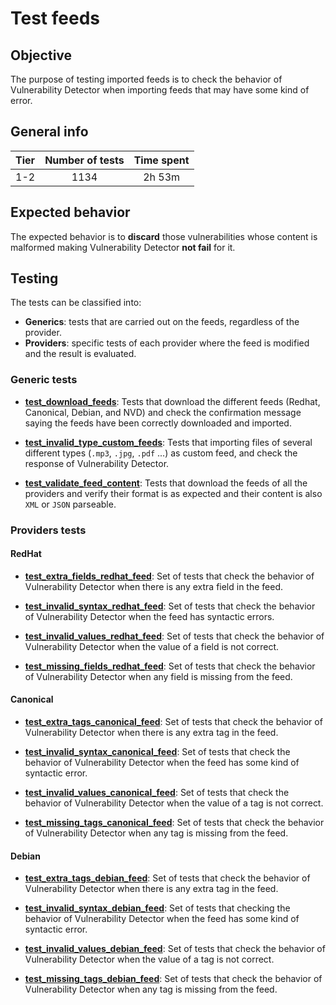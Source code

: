 # Test feeds

## Objective

The purpose of testing imported feeds is to check the behavior of Vulnerability Detector when importing feeds that may
have some kind of error.

## General info

|Tier | Number of tests | Time spent |
|:--:|:--:|:--:|
| 1-2 | 1134 | 2h 53m |

## Expected behavior

The expected behavior is to **discard** those vulnerabilities whose content is malformed making Vulnerability Detector
**not fail** for it.

## Testing

The tests can be classified into:

- **Generics**: tests that are carried out on the feeds, regardless of the provider.
- **Providers**: specific tests of each provider where the feed is modified and the result is evaluated.

### Generic tests

- **[test_download_feeds](../doc/test_feeds/generic/test_download_feeds.md#test-download-feeds)**: Tests that download
the different feeds (Redhat, Canonical, Debian, and NVD) and check the confirmation message saying the feeds have been
correctly downloaded and imported.

- **[test_invalid_type_custom_feeds](../doc/test_feeds/generic/test_invalid_type_custom_feeds.md#test-invalid-type-custom-feeds)**:
Tests that importing files of several different types (`.mp3`, `.jpg`, `.pdf` ...) as custom feed, and check the
response of Vulnerability Detector.

- **[test_validate_feed_content](../doc/test_feeds/generic/test_validate_feed_content.md#test-validate-feed-content)**:
Tests that download the feeds of all the providers and verify their format is as expected and their content is also
`XML` or `JSON` parseable.

### Providers tests

#### RedHat

- **[test_extra_fields_redhat_feed](../doc/test_feeds/redhat/test_extra_fields_redhat_feed.md#test-extra-fields-red-hat-feed)**:
Set of tests that check the behavior of Vulnerability Detector when there is any extra field in the feed.

- **[test_invalid_syntax_redhat_feed](../doc/test_feeds/redhat/test_invalid_syntax_redhat_feed.md#test-invalid-syntax-red-hat-feed)**:
Set of tests that check the behavior of Vulnerability Detector when the feed has syntactic errors.

- **[test_invalid_values_redhat_feed](../doc/test_feeds/redhat/test_invalid_values_redhat_feed.md#test-invalid-values-red-hat-feed)**:
Set of tests that check the behavior of Vulnerability Detector when the value of a field is not correct.

- **[test_missing_fields_redhat_feed](../doc/test_feeds/redhat/test_missing_fields_redhat_feed.md#test-missing-fields-red-hat-feed)**:
Set of tests that check the behavior of Vulnerability Detector when any field is missing from the feed.

#### Canonical

- **[test_extra_tags_canonical_feed](../doc/test_feeds/canonical/test_extra_tags_canonical_feed.md#test-extra-tags-canonical-feed)**:
Set of tests that check the behavior of Vulnerability Detector when there is any extra tag in the feed.

- **[test_invalid_syntax_canonical_feed](../doc/test_feeds/canonical/test_invalid_syntax_canonical_feed.md#test-invalid-syntax-canonical-feed)**:
Set of tests that check the behavior of Vulnerability Detector when the feed has some kind of syntactic error.

- **[test_invalid_values_canonical_feed](../doc/test_feeds/canonical/test_invalid_values_canonical_feed.md#test-invalid-values-canonical-feed)**:
Set of tests that check the behavior of Vulnerability Detector when the value of a tag is not correct.

- **[test_missing_tags_canonical_feed](../doc/test_feeds/canonical/test_missing_tags_canonical_feed.md#test-missing-tags-canonical-feed)**:
 Set of tests that check the behavior of Vulnerability Detector when any tag is missing from the feed.

#### Debian

- **[test_extra_tags_debian_feed](../doc/test_feeds/debian/test_extra_tags_debian_feed.md#test-extra-tags-debian-feed)**:
Set of tests that check the behavior of Vulnerability Detector when there is any extra tag in the feed.

- **[test_invalid_syntax_debian_feed](../doc/test_feeds/debian/test_invalid_syntax_debian_feed.md#test-invalid-syntax-debian-feed)**:
Set of tests that checking the behavior of Vulnerability Detector when the feed has some kind of syntactic error.

- **[test_invalid_values_debian_feed](../doc/test_feeds/debian/test_invalid_values_debian_feed.md#test-invalid-values-debian-feed)**:
Set of tests that check the behavior of Vulnerability Detector when the value of a tag is not correct.

- **[test_missing_tags_debian_feed](../doc/test_feeds/debian/test_missing_tags_debian_feed.md#test-missing-tags-debian-feed)**:
Set of tests that check the behavior of Vulnerability Detector when any tag is missing from the feed.
